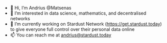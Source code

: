 - 👋 Hi, I’m Andrius @Matsenas
- 👀 I’m interested in data science, mathematics, and decentralised networks
- 🌱 I’m currently working on Stardust Network (https://get.stardust.today) to give everyone full control over their personal data online
- 📫 You can reach me at andrius@stardust.today

<!---
Matsenas/Matsenas is a ✨ special ✨ repository because its `README.md` (this file) appears on your GitHub profile.
You can click the Preview link to take a look at your changes.
--->
